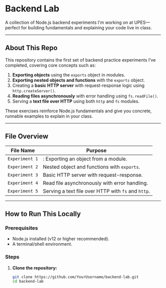 # Backend Lab

A collection of Node.js backend experiments I'm working on at UPES—perfect for building fundamentals and explaining your code live in class.

---

##  About This Repo

This repository contains the first set of backend practice experiments I’ve completed, covering core concepts such as:

1. **Exporting objects** using the `exports` object in modules.  
2. **Exporting nested objects and functions** with the `exports` object.  
3. Creating a **basic HTTP server** with request-response logic using `http.createServer()`.  
4. **Reading files asynchronously** with error handling using `fs.readFile()`.  
5. Serving a **text file over HTTP** using both `http` and `fs` modules.

These exercises reinforce Node.js fundamentals and give you concrete, runnable examples to explain in your class.

---

##  File Overview

| File Name               | Purpose |
|-------------------------|---------|
| ` Experiment 1 `      | : Exporting an object from a module. |
| ` Experiment 2 `      |  Nested object and functions with `exports`. |
| ` Experiment 3 `      | Basic HTTP server with request-response. |
| ` Experiment 4 `      |  Read file asynchronously with error handling. |
| ` Experiment 5 `      |Serving a text file over HTTP with `fs` and `http`. |


---

##  How to Run This Locally

### Prerequisites

- Node.js installed (v12 or higher recommended).
- A terminal/shell environment.

### Steps

1. **Clone the repository:**
   ```bash
   git clone https://github.com/YourUsername/backend-lab.git
   cd backend-lab

